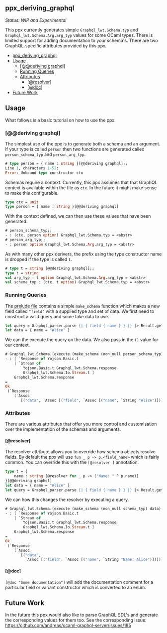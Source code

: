 ppx_deriving_graphql
--------------------

*Status: WIP and Experimental*

This ppx currently generates simple `Graphql_lwt.Schema.typ` and `Graphql_lwt.Schema.Arg.arg_typ` values for some OCaml types. There is limited support for adding documentation to your schema's. There are two GraphQL-specific attributes provided by this ppx.

<!-- TOC -->

- [ppx_deriving_graphql](#ppx_deriving_graphql)
- [Usage](#usage)
    - [[@@deriving graphql]](#deriving-graphql)
    - [Running Queries](#running-queries)
    - [Attributes](#attributes)
        - [[@resolver]](#resolver)
        - [[@doc]](#doc)
- [Future Work](#future-work)

<!-- /TOC -->

## Usage

What follows is a basic tutorial on how to use the ppx.

### [@@deriving graphql]

The simplest use of the ppx is to generate both a schema and an argument. If your type is called `person` then two functions are generated called `person_schema_typ` and `person_arg_typ`.

```ocaml
# type person = { name : string }[@@deriving graphql];;
Line 1, characters 1-52:
Error: Unbound type constructor ctx
```

Schemas require a context. Currently, this ppx assumes that that GraphQL context is available within the file as `ctx`. In the future it might make sense to make this configurable.

```ocaml
type ctx = unit
type person = { name : string }[@@deriving graphql]
```

With the context defined, we can then use these values that have been generated.

```ocaml
# person_schema_typ;;
- : (ctx, person option) Graphql_lwt.Schema.typ = <abstr>
# person_arg_typ;;
- : person option Graphql_lwt.Schema.Arg.arg_typ = <abstr>
```

As with many other ppx derivers, the prefix using the type constructor name is dropped if the type is called `t`.

```ocaml
# type t = string [@@deriving graphql];;
type t = string
val arg_typ : t option Graphql_lwt.Schema.Arg.arg_typ = <abstr>
val schema_typ : (ctx, t option) Graphql_lwt.Schema.typ = <abstr>
```

### Running Queries

The [prelude file](./doc/prelude.txt) contains a simple `make_schema` function which makes a new field called `"field"` with a supplied type and set of data. We first need to construct a valid query and some fake data to use.

```ocaml
let query = Graphql_parser.parse {| { field { name } } |} |> Result.get_ok
let data = { name = "Alice" }
```

We can the execute the query on the data. We also pass in the `()` value for our context.

```ocaml
# Graphql_lwt.Schema.(execute (make_schema (non_null person_schema_typ) data) () query);;
- : [ `Response of Yojson.Basic.t
    | `Stream of
        Yojson.Basic.t Graphql_lwt.Schema.response
        Graphql_lwt.Schema.Io.Stream.t ]
    Graphql_lwt.Schema.response
=
Ok
 (`Response
    (`Assoc
       [("data", `Assoc [("field", `Assoc [("name", `String "Alice")])])]))
```

### Attributes

There are various attributes that offer you more control and customisation over the implementation of the schemas and arguments.

#### [@resolver]

The resolver attribute allows you to override how schema objects resolve fields. By default the ppx will use `fun _ p -> p.<field_name>` which is fairly common. You can override this with the `[@resolver ]` annotation.

```ocaml
type t = { 
    name : string [@resolver fun _ p -> ("Name: " ^ p.name)] 
}[@@deriving graphql]
let data = { name = "Alice" }
let query = Graphql_parser.parse {| { field { name } } |} |> Result.get_ok
```

We can how this changes the resolver by executing a query.

```ocaml
# Graphql_lwt.Schema.(execute (make_schema (non_null schema_typ) data) () query);;
- : [ `Response of Yojson.Basic.t
    | `Stream of
        Yojson.Basic.t Graphql_lwt.Schema.response
        Graphql_lwt.Schema.Io.Stream.t ]
    Graphql_lwt.Schema.response
=
Ok
 (`Response
    (`Assoc
       [("data",
         `Assoc [("field", `Assoc [("name", `String "Name: Alice")])])]))
```

#### [@doc] 

`[@doc "Some documentation"]` will add the documentation comment for a particular field or variant constructor which is converted to an enum.

## Future Work

In the future this ppx would also like to parse GraphQL SDL's and generate the corresponding values for them too. See the corresponding issue: https://github.com/andreas/ocaml-graphql-server/issues/185
